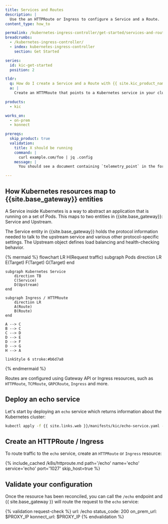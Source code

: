 ```yaml
---
title: Services and Routes
description: |
  Use the an HTTPRoute or Ingress to configure a Service and a Route.
content_type: how_to

permalink: /kubernetes-ingress-controller/get-started/services-and-routes/
breadcrumbs:
  - /kubernetes-ingress-controller/
  - index: kubernetes-ingress-controller
    section: Get Started

series:
  id: kic-get-started
  position: 2

tldr:
  q: How do I create a Service and a Route with {{ site.kic_product_name }}?
  a: |
    Create an HTTPRoute that points to a Kubernetes service in your cluster.

products:
  - kic

works_on:
  - on-prem
  - konnect

prereqs:
  skip_product: true
  validation:
    title: X should be running
    command: |
      curl example.com/foo | jq .config
    message: |
      You should see a document containing `telemetry_point` in the format `tp0.<random_string>.example.com`

---
```


## How Kubernetes resources map to {{site.base_gateway}} entities

A Service inside Kubernetes is a way to abstract an application that is running on a set of Pods. This maps to two entities in {{site.base_gateway}}: Service and Upstream.

The Service entity in {{site.base_gateway}} holds the protocol information needed to talk to the upstream service and various other protocol-specific settings. The Upstream object defines load balancing and health-checking behavior.

<!--vale off-->
{% mermaid %}
flowchart LR
    H(Request traffic)
    subgraph Pods
        direction LR
        E(Target)
        F(Target)
        G(Target)
    end

    subgraph Kubernetes Service
        direction TB
        C(Service)
        D(Upstream)
    end
    
    subgraph Ingress / HTTPRoute
        direction LR
        A(Route)
        B(Route)
    end

    A --> C
    B --> C
    C --> D
    D --> E
    D --> F
    D --> G
    H --> A

    linkStyle 6 stroke:#b6d7a8
{% endmermaid %}
<!--vale on-->

Routes are configured using Gateway API or Ingress resources, such as `HTTPRoute`, `TCPRoute`, `GRPCRoute`, `Ingress` and more.

## Deploy an echo service

Let's start by deploying an `echo` service which returns information about the Kubernetes cluster:

```bash
kubectl apply -f {{ site.links.web }}/manifests/kic/echo-service.yaml -n kong
```

## Create an HTTPRoute / Ingress

To route traffic to the `echo` service, create an `HTTPRoute` or `Ingress` resource:

{% include_cached /k8s/httproute.md path='/echo' name='echo' service='echo' port='1027' skip_host=true %}

## Validate your configuration

Once the resource has been reconciled, you can call the `/echo` endpoint and {{ site.base_gateway }} will route the request to the `echo` service:

{% validation request-check %}
url: /echo
status_code: 200
on_prem_url: $PROXY_IP
konnect_url: $PROXY_IP
{% endvalidation %}

